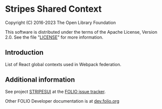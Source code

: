 # Stripes Shared Context

Copyright (C) 2016-2023 The Open Library Foundation

This software is distributed under the terms of the Apache License,
Version 2.0. See the file "[LICENSE](LICENSE)" for more information.

## Introduction

List of React global contexts used in Webpack federation.

## Additional information

See project [STRIPESUI](https://issues.folio.org/browse/STRIPESUI)
at the [FOLIO issue tracker](https://dev.folio.org/guidelines/issue-tracker/).

Other FOLIO Developer documentation is at [dev.folio.org](https://dev.folio.org/)

